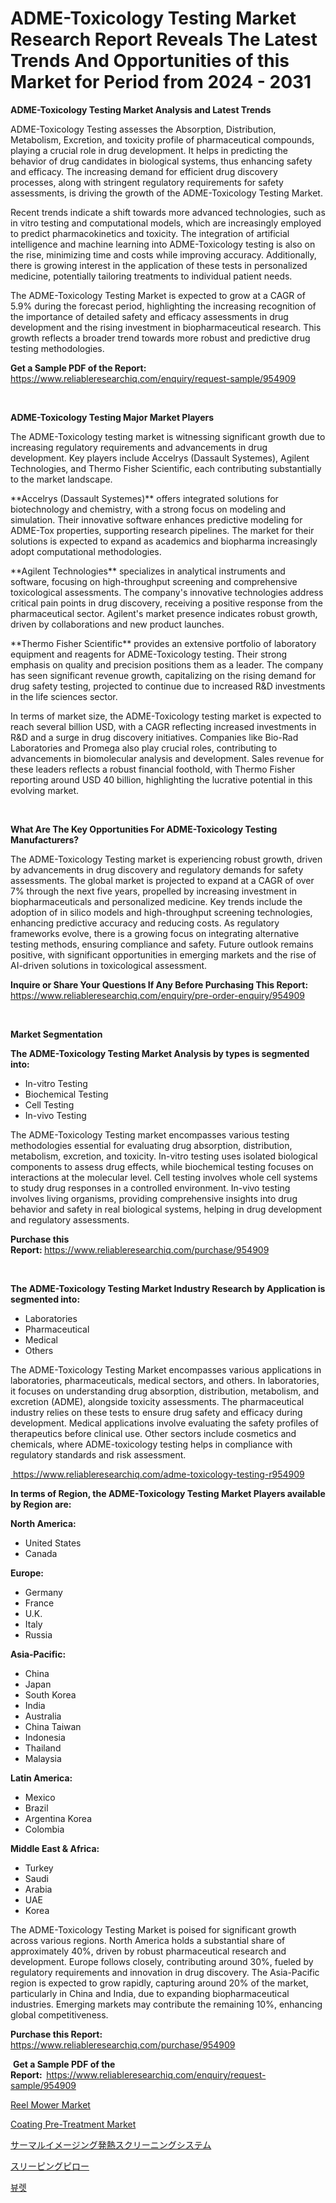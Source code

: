 <p><h1>ADME-Toxicology Testing Market Research Report Reveals The Latest Trends And Opportunities of this Market for Period from 2024 - 2031</h1></p><p><strong>ADME-Toxicology Testing Market Analysis and Latest Trends</strong></p>
<p><p>ADME-Toxicology Testing assesses the Absorption, Distribution, Metabolism, Excretion, and toxicity profile of pharmaceutical compounds, playing a crucial role in drug development. It helps in predicting the behavior of drug candidates in biological systems, thus enhancing safety and efficacy. The increasing demand for efficient drug discovery processes, along with stringent regulatory requirements for safety assessments, is driving the growth of the ADME-Toxicology Testing Market.</p><p>Recent trends indicate a shift towards more advanced technologies, such as in vitro testing and computational models, which are increasingly employed to predict pharmacokinetics and toxicity. The integration of artificial intelligence and machine learning into ADME-Toxicology testing is also on the rise, minimizing time and costs while improving accuracy. Additionally, there is growing interest in the application of these tests in personalized medicine, potentially tailoring treatments to individual patient needs.</p><p>The ADME-Toxicology Testing Market is expected to grow at a CAGR of 5.9% during the forecast period, highlighting the increasing recognition of the importance of detailed safety and efficacy assessments in drug development and the rising investment in biopharmaceutical research. This growth reflects a broader trend towards more robust and predictive drug testing methodologies.</p></p>
<p><strong>Get a Sample PDF of the Report:&nbsp;</strong> <a href="https://www.reliableresearchiq.com/enquiry/request-sample/954909">https://www.reliableresearchiq.com/enquiry/request-sample/954909</a></p>
<p>&nbsp;</p>
<p><strong>ADME-Toxicology Testing Major Market Players</strong></p>
<p><p>The ADME-Toxicology testing market is witnessing significant growth due to increasing regulatory requirements and advancements in drug development. Key players include Accelrys (Dassault Systemes), Agilent Technologies, and Thermo Fisher Scientific, each contributing substantially to the market landscape.</p><p>**Accelrys (Dassault Systemes)** offers integrated solutions for biotechnology and chemistry, with a strong focus on modeling and simulation. Their innovative software enhances predictive modeling for ADME-Tox properties, supporting research pipelines. The market for their solutions is expected to expand as academics and biopharma increasingly adopt computational methodologies.</p><p>**Agilent Technologies** specializes in analytical instruments and software, focusing on high-throughput screening and comprehensive toxicological assessments. The company's innovative technologies address critical pain points in drug discovery, receiving a positive response from the pharmaceutical sector. Agilent's market presence indicates robust growth, driven by collaborations and new product launches.</p><p>**Thermo Fisher Scientific** provides an extensive portfolio of laboratory equipment and reagents for ADME-Toxicology testing. Their strong emphasis on quality and precision positions them as a leader. The company has seen significant revenue growth, capitalizing on the rising demand for drug safety testing, projected to continue due to increased R&D investments in the life sciences sector.</p><p>In terms of market size, the ADME-Toxicology testing market is expected to reach several billion USD, with a CAGR reflecting increased investments in R&D and a surge in drug discovery initiatives. Companies like Bio-Rad Laboratories and Promega also play crucial roles, contributing to advancements in biomolecular analysis and development. Sales revenue for these leaders reflects a robust financial foothold, with Thermo Fisher reporting around USD 40 billion, highlighting the lucrative potential in this evolving market.</p></p>
<p>&nbsp;</p>
<p><strong>What Are The Key Opportunities For ADME-Toxicology Testing Manufacturers?</strong></p>
<p><p>The ADME-Toxicology Testing market is experiencing robust growth, driven by advancements in drug discovery and regulatory demands for safety assessments. The global market is projected to expand at a CAGR of over 7% through the next five years, propelled by increasing investment in biopharmaceuticals and personalized medicine. Key trends include the adoption of in silico models and high-throughput screening technologies, enhancing predictive accuracy and reducing costs. As regulatory frameworks evolve, there is a growing focus on integrating alternative testing methods, ensuring compliance and safety. Future outlook remains positive, with significant opportunities in emerging markets and the rise of AI-driven solutions in toxicological assessment.</p></p>
<p><strong>Inquire or Share Your Questions If Any Before Purchasing This Report:</strong> <a href="https://www.reliableresearchiq.com/enquiry/pre-order-enquiry/954909">https://www.reliableresearchiq.com/enquiry/pre-order-enquiry/954909</a></p>
<p>&nbsp;</p>
<p><strong>Market Segmentation</strong></p>
<p><strong>The ADME-Toxicology Testing Market Analysis by types is segmented into:</strong></p>
<p><ul><li>In-vitro Testing</li><li>Biochemical Testing</li><li>Cell Testing</li><li>In-vivo Testing</li></ul></p>
<p><p>The ADME-Toxicology Testing market encompasses various testing methodologies essential for evaluating drug absorption, distribution, metabolism, excretion, and toxicity. In-vitro testing uses isolated biological components to assess drug effects, while biochemical testing focuses on interactions at the molecular level. Cell testing involves whole cell systems to study drug responses in a controlled environment. In-vivo testing involves living organisms, providing comprehensive insights into drug behavior and safety in real biological systems, helping in drug development and regulatory assessments.</p></p>
<p><strong>Purchase this Report:&nbsp;</strong><a href="https://www.reliableresearchiq.com/purchase/954909">https://www.reliableresearchiq.com/purchase/954909</a></p>
<p>&nbsp;</p>
<p><strong>The ADME-Toxicology Testing Market Industry Research by Application is segmented into:</strong></p>
<p><ul><li>Laboratories</li><li>Pharmaceutical</li><li>Medical</li><li>Others</li></ul></p>
<p><p>The ADME-Toxicology Testing Market encompasses various applications in laboratories, pharmaceuticals, medical sectors, and others. In laboratories, it focuses on understanding drug absorption, distribution, metabolism, and excretion (ADME), alongside toxicity assessments. The pharmaceutical industry relies on these tests to ensure drug safety and efficacy during development. Medical applications involve evaluating the safety profiles of therapeutics before clinical use. Other sectors include cosmetics and chemicals, where ADME-toxicology testing helps in compliance with regulatory standards and risk assessment.</p></p>
<p><a href="https://www.reliableresearchiq.com/adme-toxicology-testing-r954909">&nbsp;https://www.reliableresearchiq.com/adme-toxicology-testing-r954909</a></p>
<p><strong>In terms of Region, the ADME-Toxicology Testing Market Players available by Region are:</strong></p>
<p>
    <p> <strong> North America: </strong>
        <ul>
            <li>United States</li>
            <li>Canada</li>
        </ul>
        </p> 
    <p> <strong> Europe: </strong>
        <ul>
            <li>Germany</li>
            <li>France</li>
            <li>U.K.</li>
            <li>Italy</li>
            <li>Russia</li>
        </ul>
        </p> 
    <p> <strong> Asia-Pacific: </strong>
        <ul>
            <li>China</li>
            <li>Japan</li>
            <li>South Korea</li>
            <li>India</li>
            <li>Australia</li>
            <li>China Taiwan</li>
            <li>Indonesia</li>
            <li>Thailand</li>
            <li>Malaysia</li>
        </ul>
        </p> 
    <p> <strong> Latin America: </strong>
        <ul>
            <li>Mexico</li>
            <li>Brazil</li>
            <li>Argentina Korea</li>
            <li>Colombia</li>
        </ul>
        </p> 
    <p> <strong> Middle East & Africa: </strong>
        <ul>
            <li>Turkey</li>
            <li>Saudi</li>
            <li>Arabia</li>
            <li>UAE</li>
            <li>Korea</li>
        </ul>
    </p>
    </p>
<p><p>The ADME-Toxicology Testing Market is poised for significant growth across various regions. North America holds a substantial share of approximately 40%, driven by robust pharmaceutical research and development. Europe follows closely, contributing around 30%, fueled by regulatory requirements and innovation in drug discovery. The Asia-Pacific region is expected to grow rapidly, capturing around 20% of the market, particularly in China and India, due to expanding biopharmaceutical industries. Emerging markets may contribute the remaining 10%, enhancing global competitiveness.</p></p>
<p><strong>Purchase this Report: </strong><a href="https://www.reliableresearchiq.com/purchase/954909">https://www.reliableresearchiq.com/purchase/954909</a></p>
<p>&nbsp;<strong>Get a Sample PDF of the Report:&nbsp;&nbsp;</strong><a href="https://www.reliableresearchiq.com/enquiry/request-sample/954909">https://www.reliableresearchiq.com/enquiry/request-sample/954909</a></p>
<p><strong></strong></p>
<p><p><a href="https://www.linkedin.com/pulse/market-insights-global-reel-mower-forecast-innovation-trends-oswde?trackingId=2nibDgNXT%2FW5hqUVzNp3Mg%3D%3D">Reel Mower Market</a></p><p><a href="https://issuu.com/reportprime-2/docs/coating-pre-treatment-market-size-2_86f30338459011">Coating Pre-Treatment Market</a></p><p><a href="https://medium.com/@rusty-marie2024/thermal-imaging-fever-screening-system-market-%E3%81%AF-%E3%82%B3%E3%82%B9%E3%83%88%E7%AE%A1%E7%90%86%E3%81%A8%E5%8A%B9%E7%8E%87%E5%90%91%E4%B8%8A%E3%82%92%E5%84%AA%E5%85%88%E3%81%97%E3%81%BE%E3%81%99-%E3%81%95%E3%82%89%E3%81%AB-%E5%A0%B1%E5%91%8A%E6%9B%B8%E3%81%AF%E5%B8%82%E5%A0%B4%E3%81%AE%E9%9C%80%E8%A6%81%E9%9D%A2%E3%81%A8%E4%BE%9B%E7%B5%A6%E9%9D%A2%E3%81%AE%E4%B8%A1%E6%96%B9%E3%82%92%E3%82%AB%E3%83%90%E3%83%BC%E3%81%97%E3%81%A6%E3%81%84%E3%81%BE%E3%81%99-4ed6030cc592">サーマルイメージング発熱スクリーニングシステム</a></p><p><a href="https://medium.com/@maudward1907/sleeping-pillows-market-%E3%81%AE%E3%82%B0%E3%83%AD%E3%83%BC%E3%83%90%E3%83%AB%E5%B8%82%E5%A0%B4%E6%A6%82%E8%A6%81%E3%81%AF-%E4%B8%96%E7%95%8C%E3%81%8A%E3%82%88%E3%81%B3%E4%B8%BB%E8%A6%81%E5%B8%82%E5%A0%B4%E3%81%AB%E3%81%8A%E3%81%91%E3%82%8B%E6%A5%AD%E7%95%8C%E3%81%AB%E5%BD%B1%E9%9F%BF%E3%82%92%E4%B8%8E%E3%81%88%E3%82%8B%E4%B8%BB%E8%A6%81%E3%81%AA%E3%83%88%E3%83%AC%E3%83%B3%E3%83%89%E3%81%AB%E3%81%A4%E3%81%84%E3%81%A6-%E7%8B%AC%E8%87%AA%E3%81%AE%E8%A6%96%E7%82%B9%E3%82%92%E6%8F%90%E4%BE%9B%E3%81%97%E3%81%BE%E3%81%99-8e61e6a2c231">スリーピングピロー</a></p><p><a href="https://medium.com/@luigispence46/%EC%84%B8%EA%B3%84-biuret-market-%EC%9D%80-2024%EC%97%90%EC%84%9C-2031%EB%A1%9C-%EC%97%B0%ED%8F%89%EA%B7%A0-%EC%A6%9D%EA%B0%80%EC%9C%A8%EC%9D%84-%EB%B3%B4%EC%9D%BC-%EA%B2%83%EC%9C%BC%EB%A1%9C-%EC%98%88%EC%83%81%EB%90%A9%EB%8B%88%EB%8B%A4-87108beebf90">뷰렛</a></p></p>